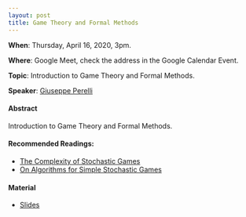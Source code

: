 ```yaml
---
layout: post
title: Game Theory and Formal Methods
---
```


**When**:  Thursday, April 16, 2020, 3pm.

**Where**: Google Meet, check the address in the Google Calendar Event.

**Topic**: Introduction to Game Theory and Formal Methods.

**Speaker**: [Giuseppe Perelli](https://giuseppeperelli.github.io/)

#### Abstract
Introduction to Game Theory and Formal Methods.


#### Recommended Readings:
- [The Complexity of Stochastic Games](https://bit.ly/3dewJvX)
- [On Algorithms for Simple Stochastic Games](https://bit.ly/2BaKzkK)


#### Material
- [Slides](https://drive.google.com/file/d/14xr_32CPNYGn-A-xZ--2jf4Pb-di_j_f/view?usp=sharing)
